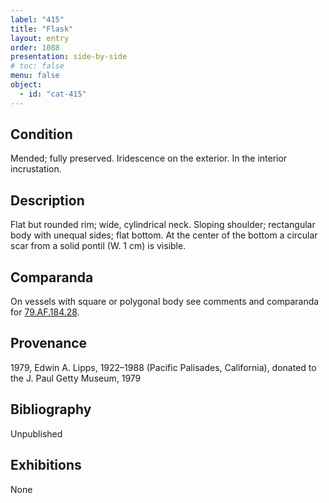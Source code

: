 ```yaml
---
label: "415"
title: "Flask"
layout: entry
order: 1088
presentation: side-by-side
# toc: false
menu: false
object:
  - id: "cat-415"
---
```


## Condition

Mended; fully preserved. Iridescence on the exterior. In the interior incrustation.

## Description

Flat but rounded rim; wide, cylindrical neck. Sloping shoulder; rectangular body with unequal sides; flat bottom. At the center of the bottom a circular scar from a solid pontil (W. 1 cm) is visible.

## Comparanda

On vessels with square or polygonal body see comments and comparanda for [79.AF.184.28](#cat).

## Provenance

1979, Edwin A. Lipps, 1922–1988 (Pacific Palisades, California), donated to the J. Paul Getty Museum, 1979

## Bibliography

Unpublished

## Exhibitions

None
